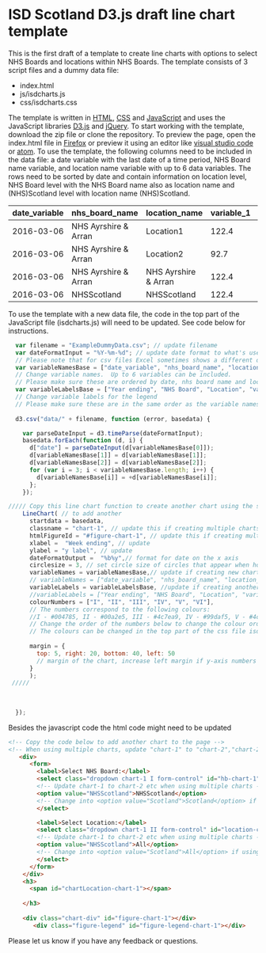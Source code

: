 # ISD Scotland D3.js draft line chart template
This is the first draft of a template to create line charts with options to select NHS Boards and locations within NHS Boards. The template consists of 3 script files and a dummy data file:
* index.html
* js/isdcharts.js
* css/isdcharts.css

The template is written in [HTML](https://developer.mozilla.org/en-US/docs/Learn/HTML), [CSS](https://developer.mozilla.org/en-US/docs/Learn/CSS) and [JavaScript](https://developer.mozilla.org/en-US/docs/Learn/JavaScript) and uses the JavaScript libraries [D3.js](https://d3js.org/) and [jQuery](https://jquery.com/). To start working with the template, download the zip file or clone the repository. To preview the page, open the index.html file in [Firefox](https://www.mozilla.org/en-GB/firefox/) or preview it using an editor like [visual studio code](https://code.visualstudio.com/) or [atom](https://atom.io/).
To use the template, the following columns need to be included in the data file: a date variable with the last date of a time period, NHS Board name variable, and location name variable with up to 6 data variables. The rows need to be sorted by date and contain information on location level, NHS Board level with the NHS Board name also as location name and (NHS)Scotland level with location name (NHS)Scotland.  

| date_variable |	nhs_board_name |	location_name |	variable_1 |	variable_2 |	
| ----- | ----- | ----- | ----- | ----- |
| 2016-03-06	| NHS Ayrshire & Arran |	Location1 |	122.4 |	240 |	
| 2016-03-06 |	NHS Ayrshire & Arran |	Location2 |	92.7 |	183.6	|
| 2016-03-06 |	NHS Ayrshire & Arran |	NHS Ayrshire & Arran |	122.4 |	244.8	|
| 2016-03-06 |	NHSScotland |	NHSScotland |	122.4	| 264 |

To use the template with a new data file, the code in the top part of the JavaScript file (isdcharts.js) will need to be updated. See code below for instructions. 

```javascript
  var filename = "ExampleDummyData.csv"; // update filename
  var dateFormatInput = "%Y-%m-%d"; // update date format to what's used in the data file 
  // Please note that for csv files Excel sometimes shows a different date format from the actual one. 
  var variableNamesBase = ["date_variable", "nhs_board_name", "location_name", "variable_1", "variable_2"] 
  // Change variable names.  Up to 6 variables can be included.
  // Please make sure these are ordered by date, nhs board name and location name, variable1, variable2 etc.
  var variableLabelsBase = ["Year ending", "NHS Board", "Location", "variable 1", "variable 2"]
  // Change variable labels for the legend
  // Please make sure these are in the same order as the variable names
  
  d3.csv("data/" + filename, function (error, basedata) {

    var parseDateInput = d3.timeParse(dateFormatInput);
    basedata.forEach(function (d, i) {
      d["date"] = parseDateInput(d[variableNamesBase[0]]);
      d[variableNamesBase[1]] = d[variableNamesBase[1]];
      d[variableNamesBase[2]] = d[variableNamesBase[2]];
      for (var i = 3; i < variableNamesBase.length; i++) {
        d[variableNamesBase[i]] = +d[variableNamesBase[i]];
      };
    });

///// Copy this line chart function to create another chart using the same data
    LineChart( // to add another 
      startdata = basedata,
      classname = "chart-1", // update this if creating multiple charts on the same page
      htmlFigureId = "#figure-chart-1", // update this if creating multiple charts on the same page
      xlabel =  "Week ending", // update 
      ylabel = "y label", // update
      dateFormatOutput =  "%b%y",// format for date on the x axis
      circlesize = 3, // set circle size of circles that appear when hovering over the chart
      variableNames = variableNamesBase,// update if creating new chart with same data for example:
      // variableNames = ["date_variable", "nhs_board_name", "location_name", "variable_3"]
      variableLabels = variableLabelsBase, //update if creating another chart from same data
      //variableLabels = ["Year ending", "NHS Board", "Location", "variable 1", "variable 2", "variable 3"]
      colourNumbers = ["I", "II", "III", "IV", "V", "VI"], 
      // The numbers correspond to the following colours: 
      //I - #004785, II - #00a2e5, III - #4c7ea9, IV - #99daf5, V - #4cbeed, VI - #99b5ce
      // Change the order of the numbers below to change the colour order of the lines 
      // The colours can be changed in the top part of the css file isdcharts.css
      
      margin = {
        top: 5, right: 20, bottom: 40, left: 50 
        // margin of the chart, increase left margin if y-axis numbers are cut off 
      }
      );
 /////
      
      
      
  });
```

Besides the javascript code the html code might need to be updated

```html
<!-- Copy the code below to add another chart to the page -->
<!-- When using multiple charts, update "chart-1" to "chart-2","chart-2" to "chart-3" etc -->
   <div>
      <form>
        <label>Select NHS Board:</label>
        <select class="dropdown chart-1 I form-control" id="hb-chart-1"> 
        <!-- Update chart-1 to chart-2 etc when using multiple charts -->
        <option value="NHSScotland">NHSScotland</option> 
        <!-- Change into <option value="Scotland">Scotland</option> if using Scotland instead of NHSScotland-->
        </select>

        <label>Select Location:</label>
        <select class="dropdown chart-1 II form-control" id="location-chart-1">
        <!-- Update chart-1 to chart-2 etc when using multiple charts -->
        <option value="NHSScotland">All</option>
        <!-- Change into <option value="Scotland">All</option> if using Scotland instead of NHSScotland-->
        </select>
      </form>
    </div>
    <h3>
      <span id="chartLocation-chart-1"></span>
     
    </h3>
    
    <div class="chart-div" id="figure-chart-1"></div>
       <div class="figure-legend" id="figure-legend-chart-1"></div>
```
Please let us know if you have any feedback or questions.

 
